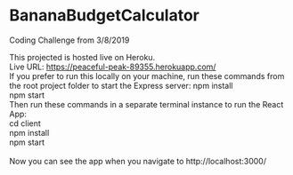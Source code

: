 # BananaBudgetCalculator
Coding Challenge from 3/8/2019

This projected is hosted live on Heroku.<br />
Live URL:
https://peaceful-peak-89355.herokuapp.com/
<br />
If you prefer to run this locally on your machine, run these commands from the root project folder to start the Express server:
npm install<br />
npm start<br />
Then run these commands in a separate terminal instance to run the React App:
<br />
cd client<br />
npm install<br />
npm start<br />
<br />
Now you can see the app when you navigate to http://localhost:3000/
